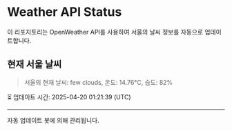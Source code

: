 
# Weather API Status

이 리포지토리는 OpenWeather API를 사용하여 서울의 날씨 정보를 자동으로 업데이트합니다.

## 현재 서울 날씨
> 서울의 현재 날씨: few clouds, 온도: 14.76°C, 습도: 82%

⏳ 업데이트 시간: 2025-04-20 01:21:39 (UTC)

---
자동 업데이트 봇에 의해 관리됩니다.
